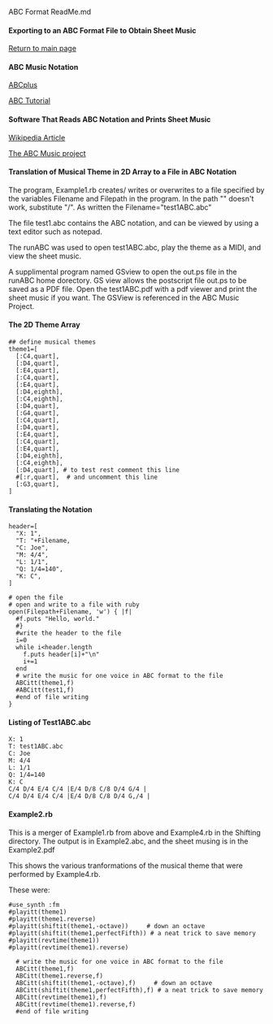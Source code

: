 ABC Format ReadMe.md
#### Exporting to an ABC Format File to Obtain Sheet Music

[Return to main page]( https://github.com/ClearMemory041063/SonicPiNoteArrays)

#### ABC Music Notation

[ABCplus]( http://natura.di.uminho.pt/~jj/ipm/abcplus_en.pdf)

[ABC Tutorial]( http://www.lesession.co.uk/abc/abc_notation.htm)

#### Software That Reads ABC Notation and Prints Sheet Music

[Wikipedia Article]( https://en.wikipedia.org/wiki/ABC_notation)

[The ABC Music project]( http://abc.sourceforge.net/)

#### Translation of Musical Theme in 2D Array to a File in ABC Notation

The program, Example1.rb creates/ writes or overwrites to a file specified by the variables Filename and Filepath in the program.
In the path "\" doesn't work, substitute "/".
As written the Filename="test1ABC.abc" 

The file test1.abc contains the ABC notation, and can be viewed by using a text editor such as notepad.

The runABC was used to open test1ABC.abc, play the theme as a MIDI, and view the sheet music.

A supplimental program named GSview to open the out.ps file in the runABC home dorectory. GS view allows the postscript file out.ps to be saved as a PDF file. Open the test1ABC.pdf with a pdf viewer and print the sheet music if you want. The GSView is referenced in the ABC Music Project.

#### The 2D Theme Array

```
## define musical themes
theme1=[
  [:C4,quart],
  [:D4,quart],
  [:E4,quart],
  [:C4,quart],
  [:E4,quart],
  [:D4,eighth],
  [:C4,eighth],
  [:D4,quart],
  [:G4,quart],
  [:C4,quart],
  [:D4,quart],
  [:E4,quart],
  [:C4,quart],
  [:E4,quart],
  [:D4,eighth],
  [:C4,eighth],
  [:D4,quart], # to test rest comment this line
  #[:r,quart],  # and uncomment this line
  [:G3,quart],
]
```

#### Translating the Notation

```
header=[
  "X: 1",
  "T: "+Filename,
  "C: Joe",
  "M: 4/4",
  "L: 1/1",
  "Q: 1/4=140",
  "K: C",
]

# open the file
# open and write to a file with ruby
open(Filepath+Filename, 'w') { |f|
  #f.puts "Hello, world."
  #}
  #write the header to the file
  i=0
  while i<header.length
    f.puts header[i]+"\n"
    i+=1
  end
  # write the music for one voice in ABC format to the file
  ABCitt(theme1,f)
  #ABCitt(test1,f)
  #end of file writing
}
```

#### Listing of Test1ABC.abc

```
X: 1
T: test1ABC.abc
C: Joe
M: 4/4
L: 1/1
Q: 1/4=140
K: C
C/4 D/4 E/4 C/4 |E/4 D/8 C/8 D/4 G/4 |
C/4 D/4 E/4 C/4 |E/4 D/8 C/8 D/4 G,/4 |
```

#### Example2.rb
This is a merger of Example1.rb from above
and Example4.rb in the Shifting directory.
The output is in Example2.abc, and the sheet musing is in the Example2.pdf

This shows the various tranformations of the musical theme that were performed by Example4.rb.

These were:

```
#use_synth :fm
#playitt(theme1)
#playitt(theme1.reverse)
#playitt(shiftit(theme1,-octave))     # down an octave
#playitt(shiftit(theme1,perfectFifth)) # a neat trick to save memory
#playitt(revtime(theme1))
#playitt(revtime(theme1).reverse)

  # write the music for one voice in ABC format to the file
  ABCitt(theme1,f)
  ABCitt(theme1.reverse,f)
  ABCitt(shiftit(theme1,-octave),f)     # down an octave
  ABCitt(shiftit(theme1,perfectFifth),f) # a neat trick to save memory
  ABCitt(revtime(theme1),f)
  ABCitt(revtime(theme1).reverse,f)
  #end of file writing

